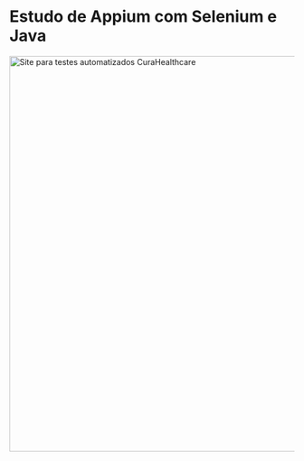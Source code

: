 # Estudo de Appium com Selenium e Java

<img width="700px" alt="Site para testes automatizados CuraHealthcare" src="https://i.imgur.com/36jngTh.png" />

